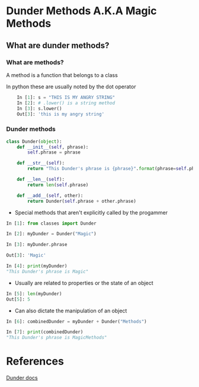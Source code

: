 # Dunder Methods A.K.A Magic Methods

## What are dunder methods?

### What are methods?
A method is a function that belongs to a class

In python these are usually noted by the dot operator

```python
    In [1]: s = "THIS IS MY ANGRY STRING"
    In [2]: # .lower() is a string method
    In [3]: s.lower()
    Out[3]: 'this is my angry string'
```
### Dunder methods
```python
class Dunder(object):
    def __init__(self, phrase):
        self.phrase = phrase

    def __str__(self):
        return "This Dunder's phrase is {phrase}".format(phrase=self.phrase)

    def __len__(self):
        return len(self.phrase)

    def __add__(self, other):
        return Dunder(self.phrase + other.phrase)
```
* Special methods that aren't explicitly called by the progammer
```python
In [1]: from classes import Dunder

In [2]: myDunder = Dunder("Magic")

In [3]: myDunder.phrase

Out[3]: 'Magic'

In [4]: print(myDunder)
"This Dunder's phrase is Magic"
```

* Usually are related to properties or the state of an object
```python
In [5]: len(myDunder)
Out[5]: 5
```

* Can also dictate the manipulation of an object
```python
In [6]: combinedDunder = myDunder + Dunder("Methods")

In [7]: print(combinedDunder)
"This Dunder's phrase is MagicMethods"
```


# References
[Dunder docs](https://docs.python.org/3/reference/datamodel.html#special-method-name)